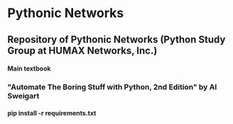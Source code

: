 # Pythonic Networks

## Repository of Pythonic Networks (Python Study Group at HUMAX Networks, Inc.)





#### Main textbook

### "Automate The Boring Stuff with Python, 2nd Edition" by Al Sweigart


#### pip install -r requirements.txt
